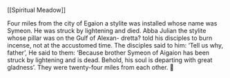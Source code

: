 [[Spiritual Meadow]]
 
Four miles from the city of Egaion a stylite was installed whose name was Symeon. He was struck by lightening and died. Abba Julian the stylite whose pillar was on the Gulf of Alexan- dretta? told his disciples to burn incense, not at the accustomed time. The disciples said to him: ‘Tell us why, father’, He said to them: ‘Because brother Symeon of Aigaion has been struck by lightening and is dead. Behold, his soul is departing with great gladness’. They were twenty-four miles from each other.  
